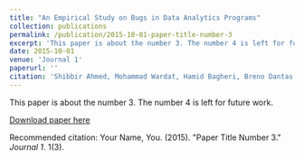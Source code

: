 ```yaml
---
title: "An Empirical Study on Bugs in Data Analytics Programs"
collection: publications
permalink: /publication/2015-10-01-paper-title-number-3
excerpt: 'This paper is about the number 3. The number 4 is left for future work.'
date: 2015-10-01
venue: 'Journal 1'
paperurl: ''
citation: 'Shibbir Ahmed, Mohammad Wardat, Hamid Bagheri, Breno Dantas Cruz, and Hridesh Rajan, An Empirical Study on Bugs in Data Analytics Programs. (Under Review).'
---
```

This paper is about the number 3. The number 4 is left for future work.

[Download paper here]()

Recommended citation: Your Name, You. (2015). "Paper Title Number 3." <i>Journal 1</i>. 1(3).
